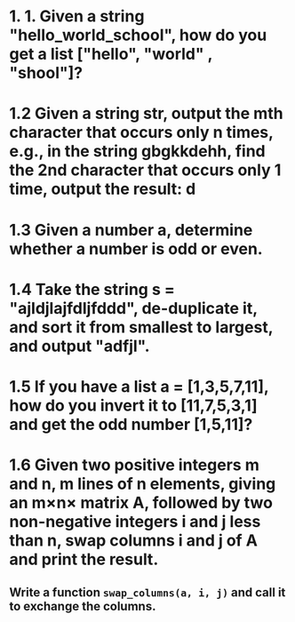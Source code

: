 # 1. 1. Given a string "hello_world_school", how do you get a list ["hello", "world" , "shool"]?

# 1.2 Given a string str, output the mth character that occurs only n times, e.g., in the string gbgkkdehh, find the 2nd character that occurs only 1 time, output the result: d

# 1.3 Given a number a, determine whether a number is odd or even.

# 1.4 Take the string s = "ajldjlajfdljfddd", de-duplicate it, and sort it from smallest to largest, and output "adfjl".

# 1.5 If you have a list a = [1,3,5,7,11], how do you invert it to [11,7,5,3,1] and get the odd number [1,5,11]?

# 1.6 Given two positive integers m and n, m lines of n elements, giving an m×n× matrix A, followed by two non-negative integers i and j less than n, swap columns i and j of A and print the result.

## Write a function `swap_columns(a, i, j)` and call it to exchange the columns.
